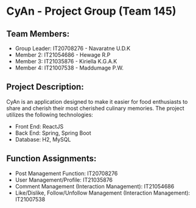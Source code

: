 # CyAn - Project Group (Team 145)

## Team Members:
- Group Leader: IT20708276 - Navaratne U.D.K
- Member 2: IT21054686 - Hewage R.P
- Member 3: IT21035876 - Kiriella K.G.A.K
- Member 4: IT21007538 - Maddumage P.W.

## Project Description:
CyAn is an application designed to make it easier for food enthusiasts to share and cherish their most cherished culinary memories. The project utilizes the following technologies:

- Front End: ReactJS
- Back End: Spring, Spring Boot
- Database: H2, MySQL

## Function Assignments:
- Post Management Function: IT20708276
- User Management/Profile: IT21035876
- Comment Management (Interaction Management): IT21054686
- Like/Dislike, Follow/Unfollow Management (Interaction Management): IT21007538



